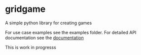 # gridgame
A simple python library for creating games

For use case examples see the examples folder.
For detailed API documentation see the [documentation](https://eltayebahmed.github.io/gridgame/grid.m.html)

This is work in progresss
